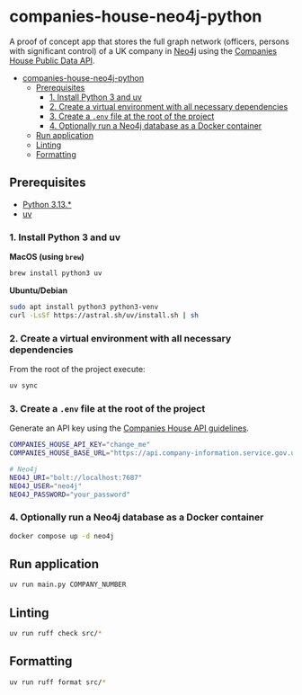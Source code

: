 # companies-house-neo4j-python

A proof of concept app that stores the full graph network (officers, persons with significant control) of a UK company
in [Neo4j](https://neo4j.com) using
the [Companies House Public Data API](https://developer-specs.company-information.service.gov.uk/companies-house-public-data-api/reference).


<!-- TOC -->

* [companies-house-neo4j-python](#companies-house-neo4j-python)
    * [Prerequisites](#prerequisites)
        * [1. Install Python 3 and uv](#1-install-python-3-and-uv)
        * [2. Create a virtual environment with all necessary dependencies](#2-create-a-virtual-environment-with-all-necessary-dependencies)
        * [3. Create a `.env` file at the root of the project](#3-create-a-env-file-at-the-root-of-the-project)
        * [4. Optionally run a Neo4j database as a Docker container](#4-optionally-run-a-neo4j-database-as-a-docker-container)
    * [Run application](#run-application)
    * [Linting](#linting)
    * [Formatting](#formatting)

<!-- TOC -->

## Prerequisites

- [Python 3.13.\*](https://www.python.org/downloads/)
- [uv](https://docs.astral.sh/uv/)

### 1. Install Python 3 and uv

**MacOS (using `brew`)**

```bash
brew install python3 uv
```

**Ubuntu/Debian**

```bash
sudo apt install python3 python3-venv
curl -LsSf https://astral.sh/uv/install.sh | sh
```

### 2. Create a virtual environment with all necessary dependencies

From the root of the project execute:

```bash
uv sync
```

### 3. Create a `.env` file at the root of the project

Generate an API key using
the [Companies House API guidelines](https://developer-specs.company-information.service.gov.uk/guides/authorisation).

```bash
COMPANIES_HOUSE_API_KEY="change_me"
COMPANIES_HOUSE_BASE_URL="https://api.company-information.service.gov.uk"

# Neo4j
NEO4J_URI="bolt://localhost:7687"
NEO4J_USER="neo4j"
NEO4J_PASSWORD="your_password"
```

### 4. Optionally run a Neo4j database as a Docker container

```bash
docker compose up -d neo4j
```

## Run application

```bash
uv run main.py COMPANY_NUMBER
```

## Linting

```bash
uv run ruff check src/*
```

## Formatting

```bash
uv run ruff format src/*
```

